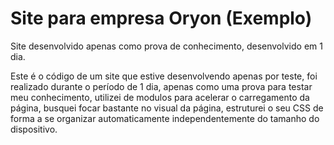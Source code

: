 # Site para empresa Oryon (Exemplo)
Site desenvolvido apenas como prova de conhecimento, desenvolvido em 1 dia.

Este é o código de um site que estive desenvolvendo apenas por teste, foi realizado durante o período de 1 dia, apenas como uma prova para testar meu conhecimento, utilizei de modulos para acelerar o carregamento da página, busquei focar bastante no visual da página, estruturei o seu CSS de forma a se organizar automaticamente independentemente do tamanho do dispositivo.
